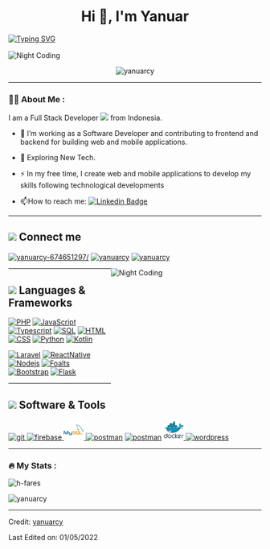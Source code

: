 <h1 align="center">Hi 👋, I'm Yanuar</h1>

[![Typing SVG](https://readme-typing-svg.herokuapp.com?size=18&center=true&vCenter=true&width=420&lines=A+software+developer+with+true+passion)](https://git.io/typing-svg)

<img alt="Night Coding" src="https://media.giphy.com/media/f3iwJFOVOwuy7K6FFw/giphy.gif" width=100% height="300px" align="center"/>

<p align="center"> <img src="https://komarev.com/ghpvc/?username=yanuarcy&label=Profile%20views&color=0e75b6&style=flat" alt="yanuarcy" /> </p>

---

### :man_technologist: About Me :
I am a Full Stack Developer <img src="https://media.giphy.com/media/WUlplcMpOCEmTGBtBW/giphy.gif" width="30"> from Indonesia.
- :telescope: I’m working as a Software Developer and contributing to frontend and backend for building web and mobile applications.

- :seedling: Exploring New Tech.

- :zap: In my free time, I create web and mobile applications to develop my skills following technological developments

- :mailbox:How to reach me: [![Linkedin Badge](https://img.shields.io/badge/-yanuar-blue?style=flat&logo=Linkedin&logoColor=white)](https://www.linkedin.com/in/yanuar-cahyo-674651297?lipi=urn%3Ali%3Apage%3Ad_flagship3_profile_view_base_contact_details%3BW1YNg73XReaDZJhFzx4g9A%3D%3D)

---
## <img src="https://media.giphy.com/media/iY8CRBdQXODJSCERIr/giphy.gif" width="30px"> Connect me
<p align="left">
 <a href="https://www.linkedin.com/in/yanuar-cahyo-674651297?lipi=urn%3Ali%3Apage%3Ad_flagship3_profile_view_base_contact_details%3BW1YNg73XReaDZJhFzx4g9A%3D%3D" target="blank"><img align="center" src="https://raw.githubusercontent.com/rahuldkjain/github-profile-readme-generator/master/src/images/icons/Social/linked-in-alt.svg" alt="yanuarcy-674651297/" height="30" width="40" /></a>
 <a href="https://www.instagram.com/yanuarcy/" target="blank"><img align="center" src="https://raw.githubusercontent.com/rahuldkjain/github-profile-readme-generator/master/src/images/icons/Social/instagram.svg" alt="yanuarcy" height="30" width="40" /></a>
  <a href="mailto:yanuarcahyo567@gmail.co" target="blank"><img align="center" src="https://www.freepnglogos.com/uploads/email-png/email-western-libraries-12.png" alt="yanuarcy" height="40" width="50" /></a>
</p>



<img alt="Night Coding" src="https://media.giphy.com/media/juua9i2c2fA0AIp2iq/giphy.gif" width="300px" height="300px" align="right"/>

---
## <img src="https://media.giphy.com/media/HwBlFQZFcAoUcPHZdX/giphy.gif" width="45px"> Languages & Frameworks

<a href="https://www.php.net/"><img alt="PHP" src="https://img.shields.io/badge/PHP-14354C.svg?logo=php&logoColor=white&color=mediumpurple"></a>
<a href="https://developer.mozilla.org/en-US/docs/Web/JavaScript"><img alt="JavaScript" src="https://img.shields.io/badge/JavaScript-F7DF1E.svg?logo=javascript&logoColor=black"></a>
<a href="https://www.typescriptlang.org/"><img alt="Typescript" src="https://img.shields.io/badge/TypeScript-14354C.svg?logo=typescript&logoColor=white&color=blue"></a>
<a href="https://www.mysql.com/"><img alt="SQL" src="https://custom-icon-badges.herokuapp.com/badge/SQL-025E8C.svg?logo=database&logoColor=white"></a>
<a href="https://developer.mozilla.org/en-US/docs/Learn/Getting_started_with_the_web/HTML_basics"><img alt="HTML" src="https://img.shields.io/badge/HTML-14354C.svg?logo=html5&logoColor=black&color=orange"></a>
<a href="https://developer.mozilla.org/en-US/docs/Web/CSS"><img alt="CSS" src="https://img.shields.io/badge/CSS-14354C.svg?logo=css3&logoColor=white&color=blue"></a>
<a href="https://www.cplusplus.com/"><img alt="Python" src="https://img.shields.io/badge/Python-14354C.svg?logo=python&logoColor=blue&color=yellow"></a>
<a href="https://www.cplusplus.com/"><img alt="Kotlin" src="https://img.shields.io/badge/Kotlin-14354C.svg?logo=kotlin&logoColor=purple&color=orange"></a>


<a href="https://laravel.com/"><img alt="Laravel" src="https://img.shields.io/badge/Laravel-14354C.svg?logo=laravel&logoColor=black&color=orangered"></a>
<a href="https://react.dev/"><img alt="ReactNative" src="https://img.shields.io/badge/ReactNative-14354C.svg?logo=react&logoColor=cyan&color=grey"></a>
<a href="https://nodejs.org/en/"><img alt="Nodejs" src="https://img.shields.io/badge/Nodejs-14354C.svg?logo=node.js&logoColor=black&color=darkgreen"></a>
<a href="https://foalts.org/"><img alt="Foalts" src="https://img.shields.io/badge/Foalts-14354C.svg?logo=typescript&logoColor=white&color=skyblue"></a>
<a href="https://getbootstrap.com/"><img alt="Bootstrap" src="https://img.shields.io/badge/Bootstrap-14354C.svg?logo=bootstrap&logoColor=white&color=mediumpurple"></a>
<a href="https://flask.palletsprojects.com/en/2.1.x/"><img alt="Flask" src="https://img.shields.io/badge/Flask-14354C.svg?logo=flask&logoColor=black&color=white"></a>

---
## <img src="https://media.giphy.com/media/iDaCeaKrHhUI1I8e2b/giphy.gif" width="45px"> Software & Tools
   <a href="https://git-scm.com/" target="_blank" rel="noreferrer"> <img src="https://media.giphy.com/media/kH1DBkPNyZPOk0BxrM/giphy.gif" alt="git" width="40" height="40"/> </a> 
  <a href="https://www.firebase.google.com/" target="_blank" rel="noreferrer"> <img src="https://media.giphy.com/media/v1.Y2lkPTc5MGI3NjExbnBjODlpanpmNW9xcHZ0ZWkzaXh6OXFzYWNyMDMxbzEzbGt1MWJrdyZlcD12MV9pbnRlcm5hbF9naWZfYnlfaWQmY3Q9cw/Ri2TUcKlaOcaDBxFpY/giphy.gif" alt="firebase" width="40" height="40"/> </a> 
  <a href="https://www.mysql.com/" target="_blank" rel="noreferrer"> <img src="https://raw.githubusercontent.com/devicons/devicon/master/icons/mysql/mysql-original-wordmark.svg" alt="mysql" width="40" height="40"/> </a> 
  <a href="https://postman.com" target="_blank" rel="noreferrer"> <img src="https://www.vectorlogo.zone/logos/getpostman/getpostman-icon.svg" alt="postman" width="40" height="40"/></a> 
  <a href="https://postman.com" target="_blank" rel="noreferrer"> <img src="https://media.giphy.com/media/v1.Y2lkPTc5MGI3NjExaDdkcnBqNTN4eDhsaDAwNnd6amF1MWR6NzZmNHNqbTdwOHVvZmM0aiZlcD12MV9pbnRlcm5hbF9naWZfYnlfaWQmY3Q9cw/UQJlZ2OcaCA2RLfGiZ/giphy.gif" alt="postman" width="40" height="40"/></a> 
 <a href="https://www.docker.com/" target="_blank" rel="noreferrer"> <img src="https://raw.githubusercontent.com/devicons/devicon/master/icons/docker/docker-original-wordmark.svg" alt="docker" width="40" height="40"/> </a> <a href="https://wordpress.com/" target="_blank" rel="noreferrer"> <img src="https://media.giphy.com/media/kyicnsZl8wJ6CBiZHo/giphy.gif" alt="wordpress" width="40" height="40"/> </a>
  



---
### :fire: My Stats :
<p><img src="https://github-readme-stats.vercel.app/api/top-langs/?username=yanuarcy&layout=compact&theme=radical" alt="h-fares" align=center/></p>

<p><img src="https://github-readme-stats.vercel.app/api?username=yanuarcy&theme=radical&show_icons=true" alt="yanuarcy" align=center/></p>


 ------
Credit: [yanuarcy](https://github.com/yanuarcy)

Last Edited on: 01/05/2022
